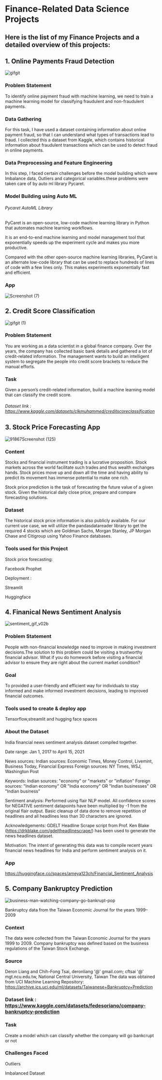 

# Finance-Related Data Science Projects

## Here is the list of my Finance Projects and a detailed overview of this projects:



## 1. Online Payments Fraud Detection


![gifgit](https://user-images.githubusercontent.com/88341388/226695241-221b3a90-33fc-4635-a935-5e92da4a7080.gif)




### Problem Statement

To identify online payment fraud with machine learning, we need to train a machine learning model for classifying fraudulent and non-fraudulent payments. 


### Data Gathering

For this task, I have used a dataset containing information about online payment fraud, so that I can understand what types of transactions lead to fraud. I collected this a dataset from Kaggle, which contains historical information about fraudulent transactions which can be used to detect fraud in online payments.

### Data Preprocessing and Feature Engineering
In this step, I faced certain challenges before the model building which were Imbalance data, Outliers and categorical variables.these problems were taken care of by auto ml library Pycaret.

### Model Building using Auto ML

###### Pycaret AutoML Library

PyCaret is an open-source, low-code machine learning library in Python that automates machine learning workflows.

It is an end-to-end machine learning and model management tool that exponentially speeds up the experiment cycle and makes you more productive.

Compared with the other open-source machine learning libraries, PyCaret is an alternate low-code library that can be used to replace hundreds of lines of code with a few lines only. This makes experiments exponentially fast and efficient.





### App

![Screenshot (7)](https://user-images.githubusercontent.com/88341388/210163372-5447d565-60f0-4f9f-aeb6-dd21354571fb.png)




## 2. Credit Score Classification

![gifgit (1)](https://user-images.githubusercontent.com/88341388/226695687-a9eb3247-8ea9-4359-97b6-f3d957ef3003.gif)



### Problem Statement

You are working as a data scientist in a global finance company. Over the years, the company has collected basic bank details and gathered a lot of credit-related information. The management wants to build an intelligent system to segregate the people into credit score brackets to reduce the manual efforts.



### Task

Given a person’s credit-related information, build a machine learning model that can classify the credit score.



###### Dataset link : https://www.kaggle.com/datasets/clkmuhammed/creditscoreclassification







## 3. Stock Price Forecasting App

![91867Screenshot (125)](https://img.etimg.com/thumb/height-450,width-600,imgsize-180242,msid-87946375/.jpg)

### Content

Stocks and financial instrument trading is a lucrative proposition. Stock markets across the world facilitate such trades and thus wealth exchanges hands. Stock prices move up and down all the time and having ability to predict its movement has immense potential to make one rich.

Stock price prediction is the task of forecasting the future value of a given stock. Given the historical daily close price, prepare and compare forecasting solutions.

### Dataset

The historical stock price information is also publicly available. For our current use case, we will utilize the pandasdatareader library to get the required 4 stocks which are Goldman Sachs, Morgan Stanley, JP Morgan Chase and Citigroup using Yahoo Finance databases.


### Tools used for this Project
Stock price forecasting:

Facebook Prophet

Deployment :

Streamlit

Huggingface






## 4. Finanical News Sentiment Analysis


![sentiment_gif_v02b](https://user-images.githubusercontent.com/88341388/226693375-65664154-529a-4dd8-bd34-14251b7797b1.gif)


### Problem Statement

People with non-financial knowledge need to improve in making investment decisions.The solution to this problem could be visiting a trustworthy financial advisor. What if you do homework before visiting a financial advisor to ensure they are right about the current market condition?

### Goal

To provided a user-friendly and efficient way for individuals to stay informed and make informed investment decisions, leading to improved financial outcomes.


### Tools used to create & deploy app

Tensorflow,streamlit and hugging face spaces


### About the Dataset

India financial news sentiment analysis dataset compiled together.

Date range: Jan 1, 2017 to April 15, 2021

News sources:
Indian sources: Economic Times, Money Control, Livemint, Business Today, Financial Express
Foreign sources: NY Times, WSJ, Washington Post

Keywords:
Indian sources: "economy" or "markets" or "inflation"
Foreign sources: "Indian economy" OR "India economy" OR "Indian businesses" OR "Indian business"

Sentiment analysis: Performed using flair NLP model. All confidence scores for NEGATIVE sentiment datapoints have been multiplied by -1 from the original flair output. Basic cleanup of data done to remove repetition of headlines and all headlines less than 30 characters are ignored.

Acknowledgements: GDELT Headline Scrape script from Prof. Ken Blake (https://drkblake.com/gdeltheadlinescrape/) has been used to generate the news headlines dataset.

Motivation: The intent of generating this data was to compile recent years financial news headlines for India and perform sentiment analysis on it.


### App 

https://huggingface.co/spaces/ameya123ch/Financial_Sentiment_Analysis







## 5. Company Bankruptcy Prediction

![business-man-watching-company-go-bankrupt-pop](https://img.etimg.com/thumb/msid-90690911,width-1070,height-580,imgsize-345899/photo.jpg)

Bankruptcy data from the Taiwan Economic Journal for the years 1999–2009

### Context

The data were collected from the Taiwan Economic Journal for the years 1999 to 2009. Company bankruptcy was defined based on the business regulations of the Taiwan Stock Exchange.

### Source

Deron Liang and Chih-Fong Tsai, deronliang '@' gmail.com; cftsai '@' mgt.ncu.edu.tw, National Central University, Taiwan The data was obtained from UCI Machine Learning Repository: https://archive.ics.uci.edu/ml/datasets/Taiwanese+Bankruptcy+Prediction


### Dataset link : https://www.kaggle.com/datasets/fedesoriano/company-bankruptcy-prediction


### Task
Create a model which can classify whether the company will go bankcrupt or not

### Challenges Faced

Outliers

Imbalanced Dataset










